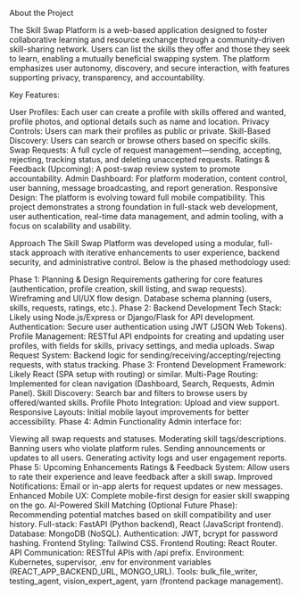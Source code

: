 
About the Project

The Skill Swap Platform is a web-based application designed to foster collaborative learning and resource exchange through a community-driven skill-sharing network. Users can list the skills they offer and those they seek to learn, enabling a mutually beneficial swapping system. The platform emphasizes user autonomy, discovery, and secure interaction, with features supporting privacy, transparency, and accountability.

Key Features:

User Profiles: Each user can create a profile with skills offered and wanted, profile photos, and optional details such as name and location.
Privacy Controls: Users can mark their profiles as public or private.
Skill-Based Discovery: Users can search or browse others based on specific skills.
Swap Requests: A full cycle of request management—sending, accepting, rejecting, tracking status, and deleting unaccepted requests.
Ratings & Feedback (Upcoming): A post-swap review system to promote accountability.
Admin Dashboard: For platform moderation, content control, user banning, message broadcasting, and report generation.
Responsive Design: The platform is evolving toward full mobile compatibility.
This project demonstrates a strong foundation in full-stack web development, user authentication, real-time data management, and admin tooling, with a focus on scalability and usability.

Approach
The Skill Swap Platform was developed using a modular, full-stack approach with iterative enhancements to user experience, backend security, and administrative control. Below is the phased methodology used:

Phase 1: Planning & Design
Requirements gathering for core features (authentication, profile creation, skill listing, and swap requests).
Wireframing and UI/UX flow design.
Database schema planning (users, skills, requests, ratings, etc.).
Phase 2: Backend Development
Tech Stack: Likely using Node.js/Express or Django/Flask for API development.
Authentication: Secure user authentication using JWT (JSON Web Tokens).
Profile Management: RESTful API endpoints for creating and updating user profiles, with fields for skills, privacy settings, and media uploads.
Swap Request System: Backend logic for sending/receiving/accepting/rejecting requests, with status tracking.
Phase 3: Frontend Development
Framework: Likely React (SPA setup with routing) or similar.
Multi-Page Routing: Implemented for clean navigation (Dashboard, Search, Requests, Admin Panel).
Skill Discovery: Search bar and filters to browse users by offered/wanted skills.
Profile Photo Integration: Upload and view support.
Responsive Layouts: Initial mobile layout improvements for better accessibility.
Phase 4: Admin Functionality
Admin interface for:

Viewing all swap requests and statuses.
Moderating skill tags/descriptions.
Banning users who violate platform rules.
Sending announcements or updates to all users.
Generating activity logs and user engagement reports.
Phase 5: Upcoming Enhancements
Ratings & Feedback System: Allow users to rate their experience and leave feedback after a skill swap.
Improved Notifications: Email or in-app alerts for request updates or new messages.
Enhanced Mobile UX: Complete mobile-first design for easier skill swapping on the go.
AI-Powered Skill Matching (Optional Future Phase): Recommending potential matches based on skill compatibility and user history.
Full-stack: FastAPI (Python backend), React (JavaScript frontend). Database: MongoDB (NoSQL). Authentication: JWT, bcrypt for password hashing. Frontend Styling: Tailwind CSS. Frontend Routing: React Router. API Communication: RESTful APIs with /api prefix. Environment: Kubernetes, supervisor, .env for environment variables (REACT_APP_BACKEND_URL, MONGO_URL). Tools: bulk_file_writer, testing_agent, vision_expert_agent, yarn (frontend package management).